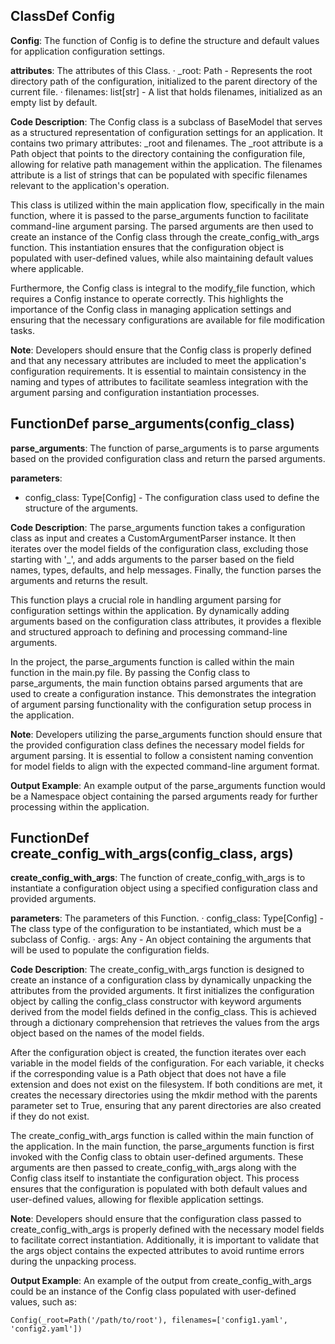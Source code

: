 ## ClassDef Config
**Config**: The function of Config is to define the structure and default values for application configuration settings.

**attributes**: The attributes of this Class.
· _root: Path - Represents the root directory path of the configuration, initialized to the parent directory of the current file.
· filenames: list[str] - A list that holds filenames, initialized as an empty list by default.

**Code Description**: The Config class is a subclass of BaseModel that serves as a structured representation of configuration settings for an application. It contains two primary attributes: _root and filenames. The _root attribute is a Path object that points to the directory containing the configuration file, allowing for relative path management within the application. The filenames attribute is a list of strings that can be populated with specific filenames relevant to the application's operation.

This class is utilized within the main application flow, specifically in the main function, where it is passed to the parse_arguments function to facilitate command-line argument parsing. The parsed arguments are then used to create an instance of the Config class through the create_config_with_args function. This instantiation ensures that the configuration object is populated with user-defined values, while also maintaining default values where applicable.

Furthermore, the Config class is integral to the modify_file function, which requires a Config instance to operate correctly. This highlights the importance of the Config class in managing application settings and ensuring that the necessary configurations are available for file modification tasks.

**Note**: Developers should ensure that the Config class is properly defined and that any necessary attributes are included to meet the application's configuration requirements. It is essential to maintain consistency in the naming and types of attributes to facilitate seamless integration with the argument parsing and configuration instantiation processes.
## FunctionDef parse_arguments(config_class)
**parse_arguments**: The function of parse_arguments is to parse arguments based on the provided configuration class and return the parsed arguments.

**parameters**:
- config_class: Type[Config] - The configuration class used to define the structure of the arguments.

**Code Description**:
The parse_arguments function takes a configuration class as input and creates a CustomArgumentParser instance. It then iterates over the model fields of the configuration class, excluding those starting with '_', and adds arguments to the parser based on the field names, types, defaults, and help messages. Finally, the function parses the arguments and returns the result.

This function plays a crucial role in handling argument parsing for configuration settings within the application. By dynamically adding arguments based on the configuration class attributes, it provides a flexible and structured approach to defining and processing command-line arguments.

In the project, the parse_arguments function is called within the main function in the main.py file. By passing the Config class to parse_arguments, the main function obtains parsed arguments that are used to create a configuration instance. This demonstrates the integration of argument parsing functionality with the configuration setup process in the application.

**Note**:
Developers utilizing the parse_arguments function should ensure that the provided configuration class defines the necessary model fields for argument parsing. It is essential to follow a consistent naming convention for model fields to align with the expected command-line argument format.

**Output Example**:
An example output of the parse_arguments function would be a Namespace object containing the parsed arguments ready for further processing within the application.
## FunctionDef create_config_with_args(config_class, args)
**create_config_with_args**: The function of create_config_with_args is to instantiate a configuration object using a specified configuration class and provided arguments.

**parameters**: The parameters of this Function.
· config_class: Type[Config] - The class type of the configuration to be instantiated, which must be a subclass of Config.
· args: Any - An object containing the arguments that will be used to populate the configuration fields.

**Code Description**: The create_config_with_args function is designed to create an instance of a configuration class by dynamically unpacking the attributes from the provided arguments. It first initializes the configuration object by calling the config_class constructor with keyword arguments derived from the model fields defined in the config_class. This is achieved through a dictionary comprehension that retrieves the values from the args object based on the names of the model fields.

After the configuration object is created, the function iterates over each variable in the model fields of the configuration. For each variable, it checks if the corresponding value is a Path object that does not have a file extension and does not exist on the filesystem. If both conditions are met, it creates the necessary directories using the mkdir method with the parents parameter set to True, ensuring that any parent directories are also created if they do not exist.

The create_config_with_args function is called within the main function of the application. In the main function, the parse_arguments function is first invoked with the Config class to obtain user-defined arguments. These arguments are then passed to create_config_with_args along with the Config class itself to instantiate the configuration object. This process ensures that the configuration is populated with both default values and user-defined values, allowing for flexible application settings.

**Note**: Developers should ensure that the configuration class passed to create_config_with_args is properly defined with the necessary model fields to facilitate correct instantiation. Additionally, it is important to validate that the args object contains the expected attributes to avoid runtime errors during the unpacking process.

**Output Example**: An example of the output from create_config_with_args could be an instance of the Config class populated with user-defined values, such as:
```
Config(_root=Path('/path/to/root'), filenames=['config1.yaml', 'config2.yaml'])
```
